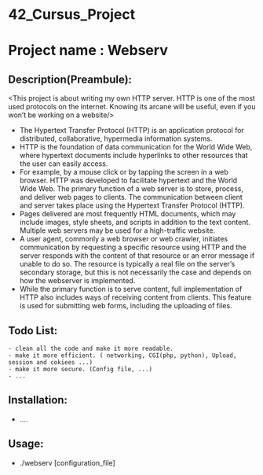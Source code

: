 # 42_Cursus_Project 
# Project name : Webserv 

## Description(Preambule):

<This project is about writing my own HTTP server.
HTTP is one of the most used protocols on the internet.
Knowing its arcane will be useful, even if you won’t be working on a website/>

- The Hypertext Transfer Protocol (HTTP) is an application protocol for distributed,
collaborative, hypermedia information systems.
- HTTP is the foundation of data communication for the World Wide Web, where hypertext documents include hyperlinks to other resources that the user can easily access.
- For example, by a mouse click or by tapping the screen in a web browser.
HTTP was developed to facilitate hypertext and the World Wide Web.
The primary function of a web server is to store, process, and deliver web pages to
clients. The communication between client and server takes place using the Hypertext
Transfer Protocol (HTTP).
- Pages delivered are most frequently HTML documents, which may include images,
style sheets, and scripts in addition to the text content.
Multiple web servers may be used for a high-traffic website.
- A user agent, commonly a web browser or web crawler, initiates communication by
requesting a specific resource using HTTP and the server responds with the content of
that resource or an error message if unable to do so. The resource is typically a real file
on the server’s secondary storage, but this is not necessarily the case and depends on how
the webserver is implemented.
- While the primary function is to serve content, full implementation of HTTP also
includes ways of receiving content from clients. This feature is used for submitting web
forms, including the uploading of files.

## Todo List:
    - clean all the code and make it more readable.
    - make it more efficient. ( networking, CGI(php, python), Upload, session and cokiees ...) 
    - make it more secure. (Config file, ...)
    - ...

## Installation:
-  ....

## Usage:
-   ./webserv [configuration_file]
